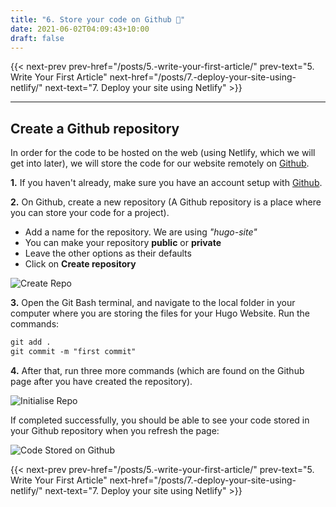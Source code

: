 ```yaml
---
title: "6. Store your code on Github 📂"
date: 2021-06-02T04:09:43+10:00
draft: false
---
```


{{< next-prev 
    prev-href="/posts/5.-write-your-first-article/" 
    prev-text="5. Write Your First Article"
    next-href="/posts/7.-deploy-your-site-using-netlify/" 
    next-text="7. Deploy your site using Netlify"
    >}}

---

## Create a Github repository

In order for the code to be hosted on the web (using Netlify, which we will get into later), we will store the code for our website remotely on [Github](https://github.com/).

**1.** If you haven't already, make sure you have an account setup with [Github](https://github.com/).

**2.** On Github, create a new repository (A Github repository is a place where you can store your code for a project).

- Add a name for the repository. We are using *"hugo-site"*
- You can make your repository **public** or **private**
- Leave the other options as their defaults
- Click on **Create repository**

![Create Repo](/images/6/createRepo.png)

**3.** Open the Git Bash terminal, and navigate to the local folder in your computer where you are storing the files for your Hugo Website. Run the commands:

```markdown
git add .
git commit -m "first commit"
```

**4.** After that, run three more commands (which are found on the Github page after you have created the repository).

![Initialise Repo](/images/6/initRepo.png)

If completed successfully, you should be able to see your code stored in your Github repository when you refresh the page:

![Code Stored on Github](/images/6/storedCode.png)


{{< next-prev 
    prev-href="/posts/5.-write-your-first-article/" 
    prev-text="5. Write Your First Article"
    next-href="/posts/7.-deploy-your-site-using-netlify/" 
    next-text="7. Deploy your site using Netlify"
    >}}